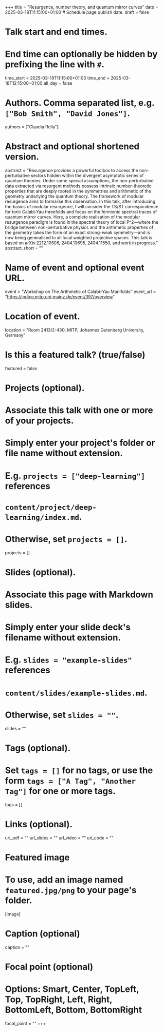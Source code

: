 +++
title = "Resurgence, number theory, and quantum mirror curves"
date = 2025-03-18T11:15:00+01:00  # Schedule page publish date.
draft = false

# Talk start and end times.
#   End time can optionally be hidden by prefixing the line with `#`.
time_start = 2025-03-18T11:15:00+01:00
time_end = 2025-03-18T12:15:00+01:00
all_day = false

# Authors. Comma separated list, e.g. `["Bob Smith", "David Jones"]`.
authors = ["Claudia Rella"]

# Abstract and optional shortened version.
abstract = "Resurgence provides a powerful toolbox to access the non-perturbative sectors hidden within the divergent asymptotic series of quantum theories. Under some special assumptions, the non-perturbative data extracted via resurgent methods possess intrinsic number-theoretic properties that are deeply rooted in the symmetries and arithmetic of the geometry underlying the quantum theory. The framework of modular resurgence aims to formalise this observation. In this talk, after introducing the basics of modular resurgence, I will consider the TS/ST correspondence for toric Calabi-Yau threefolds and focus on the fermionic spectral traces of quantum mirror curves. Here, a complete realisation of the modular resurgence paradigm is found in the spectral theory of local P^2—where the bridge between non-perturbative physics and the arithmetic properties of the geometry takes the form of an exact strong-weak symmetry—and is now being generalised to all local weighted projective spaces. This talk is based on arXiv:2212.10606, 2404.10695, 2404.11550, and work in progress."
abstract_short = ""

# Name of event and optional event URL.
event = "Workshop on The Arithmetic of Calabi–Yau Manifolds"
event_url = "https://indico.mitp.uni-mainz.de/event/397/overview"

# Location of event.
location = "Room 2413/2-430, MITP, Johannes Gutenberg University, Germany"

# Is this a featured talk? (true/false)
featured = false

# Projects (optional).
#   Associate this talk with one or more of your projects.
#   Simply enter your project's folder or file name without extension.
#   E.g. `projects = ["deep-learning"]` references 
#   `content/project/deep-learning/index.md`.
#   Otherwise, set `projects = []`.
projects = []

# Slides (optional).
#   Associate this page with Markdown slides.
#   Simply enter your slide deck's filename without extension.
#   E.g. `slides = "example-slides"` references 
#   `content/slides/example-slides.md`.
#   Otherwise, set `slides = ""`.
slides = ""

# Tags (optional).
#   Set `tags = []` for no tags, or use the form `tags = ["A Tag", "Another Tag"]` for one or more tags.
tags = []

# Links (optional).
url_pdf = ""
url_slides = ""
url_video = ""
url_code = ""

# Featured image
# To use, add an image named `featured.jpg/png` to your page's folder. 
[image]
  # Caption (optional)
  caption = ""

  # Focal point (optional)
  # Options: Smart, Center, TopLeft, Top, TopRight, Left, Right, BottomLeft, Bottom, BottomRight
  focal_point = ""
+++
